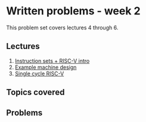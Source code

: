 # Written problems - week 2

This problem set covers lectures 4 through 6.

## Lectures

1. [Instruction sets + RISC-V intro](https://github.com/jlpteaching/ECS154B/blob/master/lecture%20notes/Lecture-4.pdf)
2. [Example machine design](https://github.com/jlpteaching/ECS154B/blob/master/lecture%20notes/Lecture-5.pdf)
3. [Single cycle RISC-V](https://github.com/jlpteaching/ECS154B/blob/master/lecture%20notes/Lecture-6.pdf)

## Topics covered

## Problems
